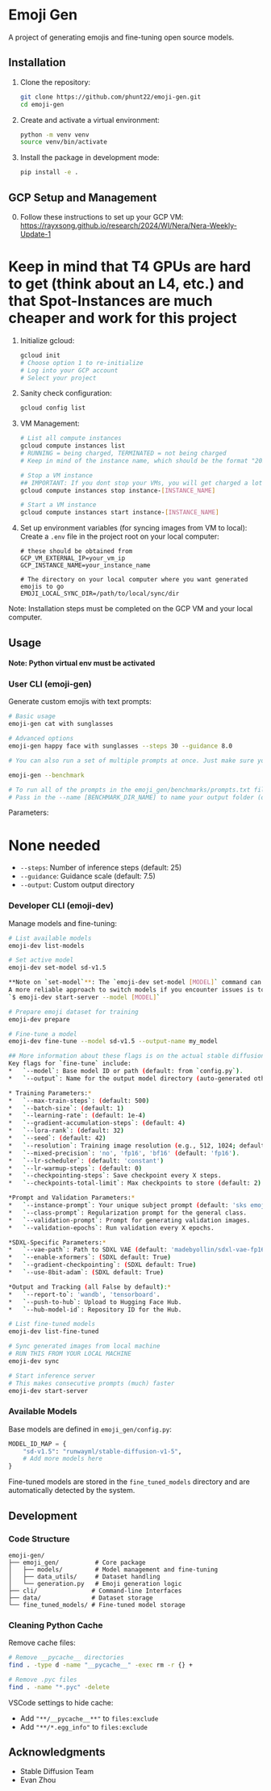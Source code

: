 # Emoji Gen

A project of generating emojis and fine-tuning open source models.

## Installation

1. Clone the repository:

   ```bash
   git clone https://github.com/phunt22/emoji-gen.git
   cd emoji-gen
   ```

2. Create and activate a virtual environment:

   ```bash
   python -m venv venv
   source venv/bin/activate
   ```

3. Install the package in development mode:
   ```bash
   pip install -e .
   ```

## GCP Setup and Management

0. Follow these instructions to set up your GCP VM:
   https://rayxsong.github.io/research/2024/WI/Nera/Nera-Weekly-Update-1

# Keep in mind that T4 GPUs are hard to get (think about an L4, etc.) and that Spot-Instances are much cheaper and work for this project

1. Initialize gcloud:

   ```bash
   gcloud init
   # Choose option 1 to re-initialize
   # Log into your GCP account
   # Select your project
   ```

2. Sanity check configuration:

   ```bash
   gcloud config list
   ```

3. VM Management:

   ```bash
   # List all compute instances
   gcloud compute instances list
   # RUNNING = being charged, TERMINATED = not being charged
   # Keep in mind of the instance name, which should be the format "2025****-******"

   # Stop a VM instance
   ## IMPORTANT: If you dont stop your VMs, you will get charged a lot. Make sure to stop when you are not using.
   gcloud compute instances stop instance-[INSTANCE_NAME]

   # Start a VM instance
   gcloud compute instances start instance-[INSTANCE_NAME]
   ```

4. Set up environment variables (for syncing images from VM to local):
   Create a `.env` file in the project root on your local computer:

   ```
   # these should be obtained from
   GCP_VM_EXTERNAL_IP=your_vm_ip
   GCP_INSTANCE_NAME=your_instance_name

   # The directory on your local computer where you want generated emojis to go
   EMOJI_LOCAL_SYNC_DIR=/path/to/local/sync/dir
   ```

Note: Installation steps must be completed on the GCP VM and your local computer.

## Usage

#### Note: Python virtual env must be activated

### User CLI (emoji-gen)

Generate custom emojis with text prompts:

```bash
# Basic usage
emoji-gen cat with sunglasses

# Advanced options
emoji-gen happy face with sunglasses --steps 30 --guidance 8.0

# You can also run a set of multiple prompts at once. Just make sure your server is started and run:

emoji-gen --benchmark

# To run all of the prompts in the emoji_gen/benchmarks/prompts.txt file
# Pass in the --name [BENCHMARK_DIR_NAME] to name your output folder (otherwise is benchmark[DATETIME])


```

Parameters:

# None needed

- `--steps`: Number of inference steps (default: 25)
- `--guidance`: Guidance scale (default: 7.5)
- `--output`: Custom output directory

### Developer CLI (emoji-dev)

Manage models and fine-tuning:

```bash
# List available models
emoji-dev list-models

# Set active model
emoji-dev set-model sd-v1.5

**Note on `set-model`**: The `emoji-dev set-model [MODEL]` command can sometimes encounter memory issues on the GPU, as the server might keep the previous model in memory. Currently working on fixing.
A more reliable approach to switch models if you encounter issues is to start (or restart) the server with the desired model preloaded:
`$ emoji-dev start-server --model [MODEL]`

# Prepare emoji dataset for training
emoji-dev prepare

# Fine-tune a model
emoji-dev fine-tune --model sd-v1.5 --output-name my_model

## More information about these flags is on the actual stable diffusion docs (https://github.com/huggingface/diffusers/blob/main/examples/dreambooth/README_sdxl.md) but:
Key flags for `fine-tune` include:
*   `--model`: Base model ID or path (default: from `config.py`).
*   `--output`: Name for the output model directory (auto-generated otherwise).

* Training Parameters:*
*   `--max-train-steps`: (default: 500)
*   `--batch-size`: (default: 1)
*   `--learning-rate`: (default: 1e-4)
*   `--gradient-accumulation-steps`: (default: 4)
*   `--lora-rank`: (default: 32)
*   `--seed`: (default: 42)
*   `--resolution`: Training image resolution (e.g., 512, 1024; default depends on model).
*   `--mixed-precision`: 'no', 'fp16', 'bf16' (default: 'fp16').
*   `--lr-scheduler`: (default: 'constant')
*   `--lr-warmup-steps`: (default: 0)
*   `--checkpointing-steps`: Save checkpoint every X steps.
*   `--checkpoints-total-limit`: Max checkpoints to store (default: 2).

*Prompt and Validation Parameters:*
*   `--instance-prompt`: Your unique subject prompt (default: 'sks emoji').
*   `--class-prompt`: Regularization prompt for the general class.
*   `--validation-prompt`: Prompt for generating validation images.
*   `--validation-epochs`: Run validation every X epochs.

*SDXL-Specific Parameters:*
*   `--vae-path`: Path to SDXL VAE (default: 'madebyollin/sdxl-vae-fp16-fix').
*   `--enable-xformers`: (SDXL default: True)
*   `--gradient-checkpointing`: (SDXL default: True)
*   `--use-8bit-adam`: (SDXL default: True)

*Output and Tracking (all False by default):*
*   `--report-to`: 'wandb', 'tensorboard'.
*   `--push-to-hub`: Upload to Hugging Face Hub.
*   `--hub-model-id`: Repository ID for the Hub.

# List fine-tuned models
emoji-dev list-fine-tuned

# Sync generated images from local machine
# RUN THIS FROM YOUR LOCAL MACHINE
emoji-dev sync

# Start inference server
# This makes consecutive prompts (much) faster
emoji-dev start-server
```

### Available Models

Base models are defined in `emoji_gen/config.py`:

```python
MODEL_ID_MAP = {
    "sd-v1.5": "runwayml/stable-diffusion-v1-5",
    # Add more models here
}
```

Fine-tuned models are stored in the `fine_tuned_models` directory and are automatically detected by the system.

## Development

### Code Structure

```
emoji-gen/
├── emoji_gen/          # Core package
│   ├── models/         # Model management and fine-tuning
│   ├── data_utils/     # Dataset handling
│   └── generation.py   # Emoji generation logic
├── cli/               # Command-line Interfaces
├── data/              # Dataset storage
└── fine_tuned_models/ # Fine-tuned model storage
```

### Cleaning Python Cache

Remove cache files:

```bash
# Remove __pycache__ directories
find . -type d -name "__pycache__" -exec rm -r {} +

# Remove .pyc files
find . -name "*.pyc" -delete
```

VSCode settings to hide cache:

- Add `"**/__pycache__**"` to `files:exclude`
- Add `"**/*.egg_info"` to `files:exclude`

## Acknowledgments

- Stable Diffusion Team
- Evan Zhou
